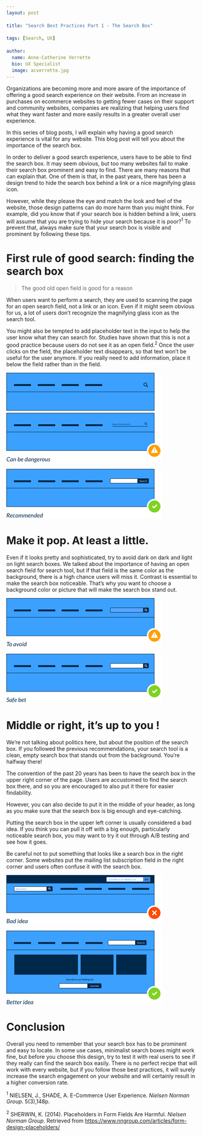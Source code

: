```yaml
---
layout: post

title: "Search Best Practices Part 1 - The Search Box"

tags: [Search, UX]

author:
  name: Anne-Catherine Verrette
  bio: UX Specialist
  image: acverrette.jpg
---
```


Organizations are becoming more and more aware of the importance of offering a good search experience on their website. From an increase in purchases on ecommerce websites to getting fewer cases on their support and community websites, companies are realizing that helping users find what they want faster and more easily results in a greater overall user experience.

In this series of blog posts, I will explain why having a good search experience is vital for any website. This blog post will tell you about the importance of the search box.

<!-- more -->

In order to deliver a good search experience, users have to be able to find the search box. It may seem obvious, but too many websites fail to make their search box prominent and easy to find. There are many reasons that can explain that. One of them is that, in the past years, there has been a design trend to hide the search box behind a link or a nice magnifying glass icon.

However, while they please the eye and match the look and feel of the website, those design patterns can do more harm than you might think. For example, did you know that if your search box is hidden behind a link, users will assume that you are trying to hide your search because it is poor?<sup>1</sup> To prevent that, always make sure that your search box is visible and prominent by following these tips.

# First rule of good search: finding the search box

> The good old open field is good for a reason

When users want to perform a search, they are used to scanning the page for an open search field, not a link or an icon. Even if it might seem obvious for us, a lot of users don’t recognize the magnifying glass icon as the search tool.

You might also be tempted to add placeholder text in the input to help the user know what they can search for. Studies have shown that this is not a good practice because users do not see it as an open field.<sup>2</sup> Once the user clicks on the field, the placeholder text disappears, so that text won’t be useful for the user anymore. If you really need to add information, place it below the field rather than in the field.


![Can be dangerous](/images/2017-09-05-search-best-practices-1/can-be-dangerous.png)

![Recommended](/images/2017-09-05-search-best-practices-1/recommended.png)


# Make it pop. At least a little.

Even if it looks pretty and sophisticated, try to avoid dark on dark and light on light search boxes. We talked about the importance of having an open search field for search tool, but if that field is the same color as the background, there is a high chance users will miss it. Contrast is essential to make the search box noticeable. That’s why you want to choose a background color or picture that will make the search box stand out. 

![To avoid](/images/2017-09-05-search-best-practices-1/to-avoid.png)

![Safe bet](/images/2017-09-05-search-best-practices-1/safe-bet.png)



# Middle or right, it’s up to you !

We’re not talking about politics here, but about the position of the search box. If you followed the previous recommendations, your search tool is a clean, empty search box that stands out from the background. You’re halfway there!

The convention of the past 20 years has been to have the search box in the upper right corner of the page. Users are accustomed to find the search box there, and so you are encouraged to also put it there for easier findability.

However, you can also decide to put it in the middle of your header, as long as you make sure that the search box is big enough and eye-catching.

Putting the search box in the upper left corner is usually considered a bad idea. If you think you can pull it off with a big enough, particularly noticeable search box, you may want to try it out through A/B testing and see how it goes.

Be careful not to put something that looks like a search box in the right corner. Some websites put the mailing list subscription field in the right corner and users often confuse it with the search box.

![Bad idea](/images/2017-09-05-search-best-practices-1/bad-idea.png)

![Better idea](/images/2017-09-05-search-best-practices-1/better-idea.png)


# Conclusion

Overall you need to remember that your search box has to be prominent and easy to locate. In some use cases, minimalist search boxes might work fine, but before you choose this design, try to test it with real users to see if they really can find the search box easily. 
There is no perfect recipe that will work with every website, but if you follow those best practices, it will surely increase the search engagement on your website and will certainly result in a higher conversion rate.



<sup>1</sup> NIELSEN, J., SHADE, A. E-Commerce User Experience. _Nielsen Norman Group_. 5(3),148p. 

<sup>2</sup> SHERWIN, K. (2014). Placeholders in Form Fields Are Harmful. _Nielsen Norman Group_. Retrieved from https://www.nngroup.com/articles/form-design-placeholders/
